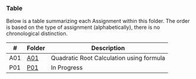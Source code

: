 ### Table
Below is a table summarizing each Assignment within this folder. The order is based on the type of assignment (alphabetically), there is no chronological distinction.

|  #  | Folder        | Description                              |
| --- | ------------- | ---------------------------------------  |
| A01 | [A01](./A01/) | Quadratic Root Calculation using formula |
| P01 | [P01](./P01/) | In Progress                              |